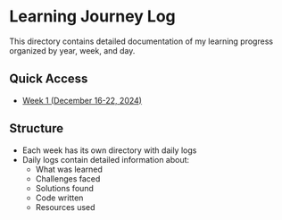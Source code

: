 # Learning Journey Log

This directory contains detailed documentation of my learning progress organized by year, week, and day.

## Quick Access
- [Week 1 (December 16-22, 2024)](/learning-log/2024/week-1)

## Structure
- Each week has its own directory with daily logs
- Daily logs contain detailed information about:
  - What was learned
  - Challenges faced
  - Solutions found
  - Code written
  - Resources used

